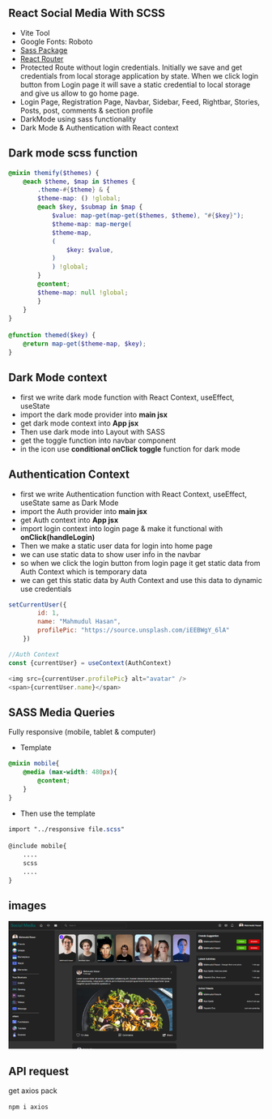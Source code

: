 ## React Social Media With SCSS

* Vite Tool
* Google Fonts: Roboto
* [Sass Package](https://www.npmjs.com/package/sass)
* [React Router](https://reactrouter.com/en/main)
* Protected Route without login credentials. Initially we save and get credentials from local storage application by state. When we click login button from Login page it will save a static credential to local storage and give us allow to go home page.  
* Login Page, Registration Page, Navbar, Sidebar, Feed, Rightbar, Stories, Posts, post, comments & section profile 
* DarkMode using sass functionality
* Dark Mode & Authentication with React context

## Dark mode scss function

```scss
@mixin themify($themes) {
    @each $theme, $map in $themes {
        .theme-#{$theme} & {
        $theme-map: () !global;
        @each $key, $submap in $map {
            $value: map-get(map-get($themes, $theme), "#{$key}");
            $theme-map: map-merge(
            $theme-map,
            (
                $key: $value,
            )
            ) !global;
        }
        @content;
        $theme-map: null !global;
        }
    }
}
  
@function themed($key) {
    @return map-get($theme-map, $key);
}

```

## Dark Mode context
* first we write dark mode function with React Context, useEffect, useState
* import the dark mode provider into **main jsx**
* get dark mode context into **App jsx**
* Then use dark mode into Layout with SASS
* get the toggle function into navbar component
* in the icon use **conditional onClick toggle** function for dark mode

## Authentication Context
* first we write Authentication function with React Context, useEffect, useState same as Dark Mode
* import the Auth provider into **main jsx**
* get Auth context into **App jsx**
* import login context into login page & make it functional with **onClick(handleLogin)**
* Then we make a static user data for login into home page
* we can use static data to show user info in the navbar
* so when we click the login button from login page it get static data from Auth Context which is temporary data
* we can get this static data by Auth Context and use this data to dynamic use credentials

```js
setCurrentUser({
        id: 1,
        name: "Mahmudul Hasan",
        profilePic: "https://source.unsplash.com/iEEBWgY_6lA"
    })
```

```js
//Auth Context
const {currentUser} = useContext(AuthContext)
```

```js
<img src={currentUser.profilePic} alt="avatar" />
<span>{currentUser.name}</span>
```

## SASS Media Queries

Fully responsive (mobile, tablet & computer)

* Template

```scss
@mixin mobile{
    @media (max-width: 480px){
        @content;
    }
}
```

* Then use the template

```scss
import "../responsive file.scss"

@include mobile{
    ....
    scss
    ....
}
```
## images

![image](./social-media.png)

## API request

get axios pack

`npm i axios `